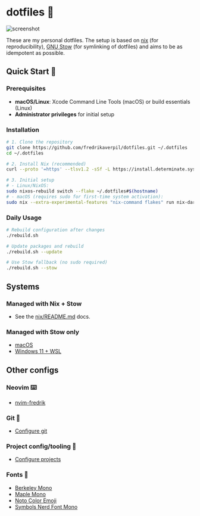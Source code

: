 # dotfiles 🍩

![screenshot](https://github.com/user-attachments/assets/ef833ca0-3d39-4a7c-94af-0f76afb96e6b)

These are my personal dotfiles. The setup is based on [nix](https://nixos.org)
(for reproducibility), [GNU Stow](https://www.gnu.org/software/stow/) (for
symlinking of dotfiles) and aims to be as idempotent as possible.

## Quick Start 🚀

### Prerequisites

- **macOS/Linux**: Xcode Command Line Tools (macOS) or build essentials (Linux)
- **Administrator privileges** for initial setup

### Installation

```bash
# 1. Clone the repository
git clone https://github.com/fredrikaverpil/dotfiles.git ~/.dotfiles
cd ~/.dotfiles

# 2. Install Nix (recommended)
curl --proto '=https' --tlsv1.2 -sSf -L https://install.determinate.systems/nix | sh -s -- install

# 3. Initial setup
# - Linux/NixOS:
sudo nixos-rebuild switch --flake ~/.dotfiles#$(hostname)
# - macOS (requires sudo for first-time system activation):
sudo nix --extra-experimental-features "nix-command flakes" run nix-darwin -- switch --flake ~/.dotfiles#$(hostname)

```

### Daily Usage

```bash
# Rebuild configuration after changes
./rebuild.sh

# Update packages and rebuild
./rebuild.sh --update

# Use Stow fallback (no sudo required)
./rebuild.sh --stow
```

## Systems

### Managed with Nix + Stow

- See the [nix/README.md](nix/README.md) docs.

### Managed with Stow only

- [macOS](README_MACOS.md)
- [Windows 11 + WSL](README_WIN_WSL.md)

## Other configs

### Neovim ⌨️

- [nvim-fredrik](nvim-fredrik/README.md)

### Git 🐙

- [Configure git](README_GIT.md)

### Project config/tooling 🧢

- [Configure projects](README_PROJECT.md)

### Fonts 💯

- [Berkeley Mono](https://berkeleygraphics.com/typefaces/berkeley-mono)
- [Maple Mono](https://github.com/subframe7536/maple-font)
- [Noto Color Emoji](https://fonts.google.com/noto/specimen/Noto+Color+Emoji)
- [Symbols Nerd Font Mono](https://github.com/ryanoasis/nerd-fonts)
